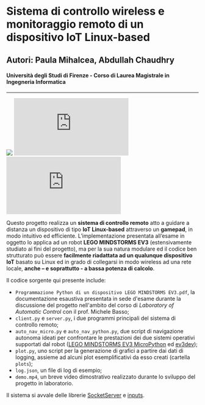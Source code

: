 # Sistema di controllo wireless e monitoraggio remoto di un dispositivo IoT Linux-based
## Autori: Paula Mihalcea, Abdullah Chaudhry
#### Università degli Studi di Firenze - Corso di Laurea Magistrale in Ingegneria Informatica

---

![](https://img.shields.io/github/contributors/chabdullah/Lego-Ev3-Python?color=light%20green)  ![](https://img.shields.io/github/size/chabdullah/lego-ev3-python/client.py?color=light%20green&label=client%20script%20size) ![](https://img.shields.io/github/size/chabdullah/lego-ev3-python/server.py?color=light%20green&label=server%20script%20size)

Questo progetto realizza un **sistema di controllo remoto** atto a guidare a distanza un dispositivo di tipo **IoT Linux-based** attraverso un **gamepad**, in modo intuitivo ed efficiente. L’implementazione presentata all’esame in oggetto lo applica ad un robot **LEGO MINDSTORMS EV3** (estensivamente studiato ai fini del progetto), ma per la sua natura modulare ed il codice ben strutturato può essere **facilmente riadattata ad un qualunque dispositivo IoT** basato su Linux ed in grado di collegarsi in modo wireless ad una rete locale, **anche – e soprattutto - a bassa potenza di calcolo**.

Il codice sorgente qui presente include:

- `Programmazione Python di un dispositivo
LEGO MINDSTORMS EV3.pdf`, la documentazione esaustiva presentata in sede d'esame durante la discussione del progetto nell'ambito del corso di _Laboratory of Automatic Control_ con il prof. Michele Basso;
- `client.py` e `server.py`, i due programmi principali del sistema di controllo remoto;
- `auto_nav_micro.py` e `auto_nav_python.py`, due script di navigazione autonoma ideati per confrontare le prestazioni dei due sistemi operativi supportati dal robot ([LEGO MINDSTORMS EV3 MicroPython](https://education.lego.com/en-us/downloads/mindstorms-ev3/software#MicroPython) ed [ev3dev](https://www.ev3dev.org));
- `plot.py`, uno script per la generazione di grafici a partire dai dati di logging, assieme ad alcuni plot esemplificativi da esso creati (cartella `plots`);
- `log.json`, un file di log di esempio;
- `demo.mp4`, un breve video dimostrativo realizzato durante lo sviluppo del progetto in laboratorio.

Il sistema si avvale delle librerie [SocketServer](https://docs.python.org/3/library/socketserver.html) e [inputs](https://pypi.org/project/inputs/).
